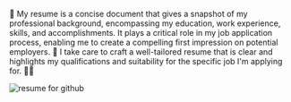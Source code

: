 📄 My resume is a concise document that gives a snapshot of my professional background, encompassing my education, work experience, skills, and accomplishments. It plays a critical role in my job application process, enabling me to create a compelling first impression on potential employers. 💼 I take care to craft a well-tailored resume that is clear and highlights my qualifications and suitability for the specific job I'm applying for. 👔🌟

![resume for github](https://github.com/ambarmishraa/Resume/assets/119369782/80281e9c-4eb6-4d07-8e71-de16dc58a20f)

